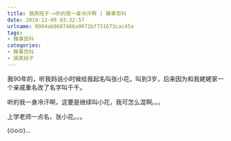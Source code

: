 ```yaml
---
title: 搞笑段子->听的我一身冷汗啊 | 糗事百科
date: 2019-12-08 03:32:57
urlname: 0904ab8687466a9972bf731673cac45a
tags: 
- 糗事百科
categories:
- 糗事百科
- 搞笑段子
---
```

我90年的，听我妈说小时候给我起名叫张小花，叫到3岁，后来因为和我姥姥家一个亲戚重名改了名字叫千千。

听的我一身冷汗啊，这要是继续叫小花，我可怎么混啊。。。

上学老师一点名，张小花。。。

(⊙o⊙)…


